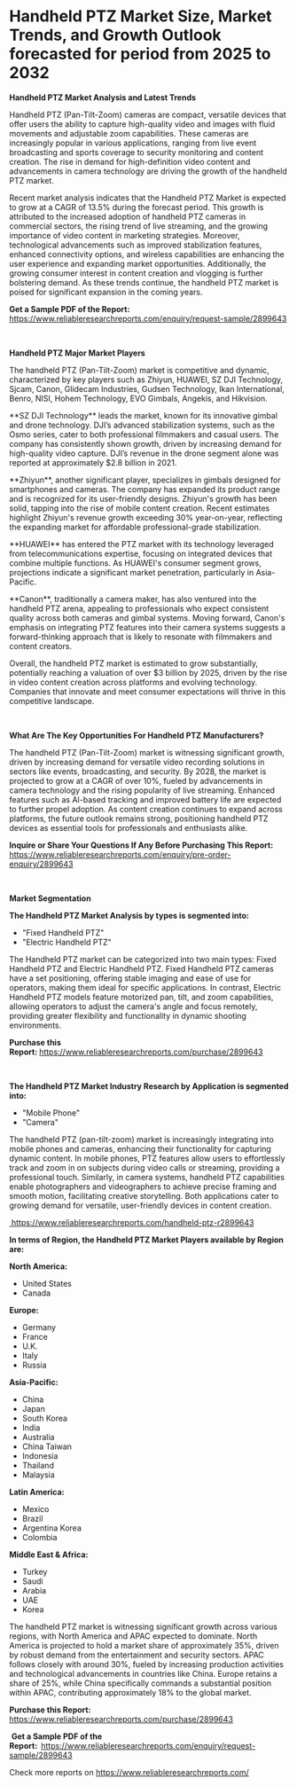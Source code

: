 <p><h1>Handheld PTZ Market Size, Market Trends, and Growth Outlook forecasted for period from 2025 to 2032</h1></p><p><strong>Handheld PTZ Market Analysis and Latest Trends</strong></p>
<p><p>Handheld PTZ (Pan-Tilt-Zoom) cameras are compact, versatile devices that offer users the ability to capture high-quality video and images with fluid movements and adjustable zoom capabilities. These cameras are increasingly popular in various applications, ranging from live event broadcasting and sports coverage to security monitoring and content creation. The rise in demand for high-definition video content and advancements in camera technology are driving the growth of the handheld PTZ market.</p><p>Recent market analysis indicates that the Handheld PTZ Market is expected to grow at a CAGR of 13.5% during the forecast period. This growth is attributed to the increased adoption of handheld PTZ cameras in commercial sectors, the rising trend of live streaming, and the growing importance of video content in marketing strategies. Moreover, technological advancements such as improved stabilization features, enhanced connectivity options, and wireless capabilities are enhancing the user experience and expanding market opportunities. Additionally, the growing consumer interest in content creation and vlogging is further bolstering demand. As these trends continue, the handheld PTZ market is poised for significant expansion in the coming years.</p></p>
<p><strong>Get a Sample PDF of the Report:&nbsp;</strong> <a href="https://www.reliableresearchreports.com/enquiry/request-sample/2899643?utm_campaign=3037&utm_medium=2&utm_source=Github&utm_content=ia&utm_term=16032025&utm_id=handheld-ptz">https://www.reliableresearchreports.com/enquiry/request-sample/2899643</a></p>
<p>&nbsp;</p>
<p><strong>Handheld PTZ Major Market Players</strong></p>
<p><p>The handheld PTZ (Pan-Tilt-Zoom) market is competitive and dynamic, characterized by key players such as Zhiyun, HUAWEI, SZ DJI Technology, Sjcam, Canon, Glidecam Industries, Gudsen Technology, Ikan International, Benro, NISI, Hohem Technology, EVO Gimbals, Angekis, and Hikvision. </p><p>**SZ DJI Technology** leads the market, known for its innovative gimbal and drone technology. DJI’s advanced stabilization systems, such as the Osmo series, cater to both professional filmmakers and casual users. The company has consistently shown growth, driven by increasing demand for high-quality video capture. DJI’s revenue in the drone segment alone was reported at approximately $2.8 billion in 2021.</p><p>**Zhiyun**, another significant player, specializes in gimbals designed for smartphones and cameras. The company has expanded its product range and is recognized for its user-friendly designs. Zhiyun's growth has been solid, tapping into the rise of mobile content creation. Recent estimates highlight Zhiyun's revenue growth exceeding 30% year-on-year, reflecting the expanding market for affordable professional-grade stabilization.</p><p>**HUAWEI** has entered the PTZ market with its technology leveraged from telecommunications expertise, focusing on integrated devices that combine multiple functions. As HUAWEI's consumer segment grows, projections indicate a significant market penetration, particularly in Asia-Pacific.</p><p>**Canon**, traditionally a camera maker, has also ventured into the handheld PTZ arena, appealing to professionals who expect consistent quality across both cameras and gimbal systems. Moving forward, Canon's emphasis on integrating PTZ features into their camera systems suggests a forward-thinking approach that is likely to resonate with filmmakers and content creators.</p><p>Overall, the handheld PTZ market is estimated to grow substantially, potentially reaching a valuation of over $3 billion by 2025, driven by the rise in video content creation across platforms and evolving technology. Companies that innovate and meet consumer expectations will thrive in this competitive landscape.</p></p>
<p>&nbsp;</p>
<p><strong>What Are The Key Opportunities For Handheld PTZ Manufacturers?</strong></p>
<p><p>The handheld PTZ (Pan-Tilt-Zoom) market is witnessing significant growth, driven by increasing demand for versatile video recording solutions in sectors like events, broadcasting, and security. By 2028, the market is projected to grow at a CAGR of over 10%, fueled by advancements in camera technology and the rising popularity of live streaming. Enhanced features such as AI-based tracking and improved battery life are expected to further propel adoption. As content creation continues to expand across platforms, the future outlook remains strong, positioning handheld PTZ devices as essential tools for professionals and enthusiasts alike.</p></p>
<p><strong>Inquire or Share Your Questions If Any Before Purchasing This Report:</strong> <a href="https://www.reliableresearchreports.com/enquiry/pre-order-enquiry/2899643?utm_campaign=3037&utm_medium=2&utm_source=Github&utm_content=ia&utm_term=16032025&utm_id=handheld-ptz">https://www.reliableresearchreports.com/enquiry/pre-order-enquiry/2899643</a></p>
<p>&nbsp;</p>
<p><strong>Market Segmentation</strong></p>
<p><strong>The Handheld PTZ Market Analysis by types is segmented into:</strong></p>
<p><ul><li>"Fixed Handheld PTZ"</li><li>"Electric Handheld PTZ"</li></ul></p>
<p><p>The Handheld PTZ market can be categorized into two main types: Fixed Handheld PTZ and Electric Handheld PTZ. Fixed Handheld PTZ cameras have a set positioning, offering stable imaging and ease of use for operators, making them ideal for specific applications. In contrast, Electric Handheld PTZ models feature motorized pan, tilt, and zoom capabilities, allowing operators to adjust the camera's angle and focus remotely, providing greater flexibility and functionality in dynamic shooting environments.</p></p>
<p><strong>Purchase this Report:&nbsp;</strong><a href="https://www.reliableresearchreports.com/purchase/2899643?utm_campaign=3037&utm_medium=2&utm_source=Github&utm_content=ia&utm_term=16032025&utm_id=handheld-ptz">https://www.reliableresearchreports.com/purchase/2899643</a></p>
<p>&nbsp;</p>
<p><strong>The Handheld PTZ Market Industry Research by Application is segmented into:</strong></p>
<p><ul><li>"Mobile Phone"</li><li>"Camera"</li></ul></p>
<p><p>The handheld PTZ (pan-tilt-zoom) market is increasingly integrating into mobile phones and cameras, enhancing their functionality for capturing dynamic content. In mobile phones, PTZ features allow users to effortlessly track and zoom in on subjects during video calls or streaming, providing a professional touch. Similarly, in camera systems, handheld PTZ capabilities enable photographers and videographers to achieve precise framing and smooth motion, facilitating creative storytelling. Both applications cater to growing demand for versatile, user-friendly devices in content creation.</p></p>
<p><a href="https://www.reliableresearchreports.com/handheld-ptz-r2899643?utm_campaign=3037&utm_medium=2&utm_source=Github&utm_content=ia&utm_term=16032025&utm_id=handheld-ptz">&nbsp;https://www.reliableresearchreports.com/handheld-ptz-r2899643</a></p>
<p><strong>In terms of Region, the Handheld PTZ Market Players available by Region are:</strong></p>
<p>
    <p> <strong> North America: </strong>
        <ul>
            <li>United States</li>
            <li>Canada</li>
        </ul>
        </p> 
    <p> <strong> Europe: </strong>
        <ul>
            <li>Germany</li>
            <li>France</li>
            <li>U.K.</li>
            <li>Italy</li>
            <li>Russia</li>
        </ul>
        </p> 
    <p> <strong> Asia-Pacific: </strong>
        <ul>
            <li>China</li>
            <li>Japan</li>
            <li>South Korea</li>
            <li>India</li>
            <li>Australia</li>
            <li>China Taiwan</li>
            <li>Indonesia</li>
            <li>Thailand</li>
            <li>Malaysia</li>
        </ul>
        </p> 
    <p> <strong> Latin America: </strong>
        <ul>
            <li>Mexico</li>
            <li>Brazil</li>
            <li>Argentina Korea</li>
            <li>Colombia</li>
        </ul>
        </p> 
    <p> <strong> Middle East & Africa: </strong>
        <ul>
            <li>Turkey</li>
            <li>Saudi</li>
            <li>Arabia</li>
            <li>UAE</li>
            <li>Korea</li>
        </ul>
    </p>
    </p>
<p><p>The handheld PTZ market is witnessing significant growth across various regions, with North America and APAC expected to dominate. North America is projected to hold a market share of approximately 35%, driven by robust demand from the entertainment and security sectors. APAC follows closely with around 30%, fueled by increasing production activities and technological advancements in countries like China. Europe retains a share of 25%, while China specifically commands a substantial position within APAC, contributing approximately 18% to the global market.</p></p>
<p><strong>Purchase this Report: </strong><a href="https://www.reliableresearchreports.com/purchase/2899643?utm_campaign=3037&utm_medium=2&utm_source=Github&utm_content=ia&utm_term=16032025&utm_id=handheld-ptz">https://www.reliableresearchreports.com/purchase/2899643</a></p>
<p>&nbsp;<strong>Get a Sample PDF of the Report:&nbsp;&nbsp;</strong><a href="https://www.reliableresearchreports.com/enquiry/request-sample/2899643?utm_campaign=3037&utm_medium=2&utm_source=Github&utm_content=ia&utm_term=16032025&utm_id=handheld-ptz">https://www.reliableresearchreports.com/enquiry/request-sample/2899643</a></p>
<p><strong></strong></p>
<p>Check more reports on <a href="https://www.reliableresearchreports.com/?utm_campaign=3037&utm_medium=2&utm_source=Github&utm_content=ia&utm_term=16032025&utm_id=handheld-ptz">https://www.reliableresearchreports.com/</a></p>